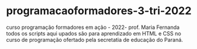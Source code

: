 # programacaoformadores-3-tri-2022
curso programação formadores em ação - 2022- prof. Maria Fernanda
todos os scripts aqui upados são para aprendizado em HTML e CSS no curso de programação ofertado pela secretatia de educação do Paraná.

